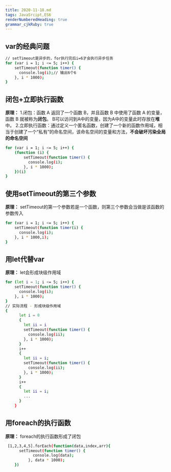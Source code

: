 ```yaml
---
title: 2020-11-18.md
tags: JavaSrcipt,ES6
renderNumberedHeading: true
grammar_cjkRuby: true
---
```



## var的经典问题
```bash
// setTimeout是异步的，for执行完后i=6才会执行异步任务
for (var i = 1; i <= 5; i++) {
    setTimeout(function timer() {
      console.log(i);// 输出6个6
    }, i * 1000);
}
```
## 闭包+立即执行函数
**原理：**
1.闭包：函数 A 返回了一个函数 B，并且函数 B 中使用了函数 A 的变量，函数 B 就被称为**闭包**。
B可以访问到A中的变量，因为A中的变量此时存放在**堆**中。
2.立即执行函数：通过定义一个匿名函数，创建了一个新的函数作用域，相当于创建了一个“私有”的命名空间，该命名空间的变量和方法，**不会破坏污染全局的命名空间**
```bash
for (var i = 1; i <= 5; i++) {
    (function (i) {
        setTimeout(function timer() {
          console.log(i);
        }, i * 1000);
    })(i)
}
```

## 使用setTimeout的第三个参数
**原理：**
setTimeout的第一个参数若是一个函数，则第三个参数会当做是该函数的参数传入
```bash
for (var i = 1; i <= 5; i++) {
    setTimeout(function timer(i) {
      console.log(i);
    }, i * 1000,i);
}
```

## 用let代替var
**原理：**
let会形成块级作用域
```bash
for (let i = 1; i <= 5; i++) {
    setTimeout(function timer() {
      console.log(i);
    }, i * 1000);
}
// 实际流程 - 形成块级作用域
{
      let i = 0
      {
        let ii = i
        setTimeout(function timer() {
          console.log(ii);
        }, i * 1000);
      }
      i++
      {
        let ii = i;
        setTimeout(function timer() {
          console.log(ii);
        }, i * 1000);
      }
      i++
      {
        let ii = i;
        ...
      }
    }
```

## 用foreach的执行函数
**原理：**
foreach的执行函数形成了闭包
```bash
 [1,2,3,4,5].forEach(function(data,index,arr){
      setTimeout(function timer() {
            console.log(data);
          }, data * 1000);
    })
```